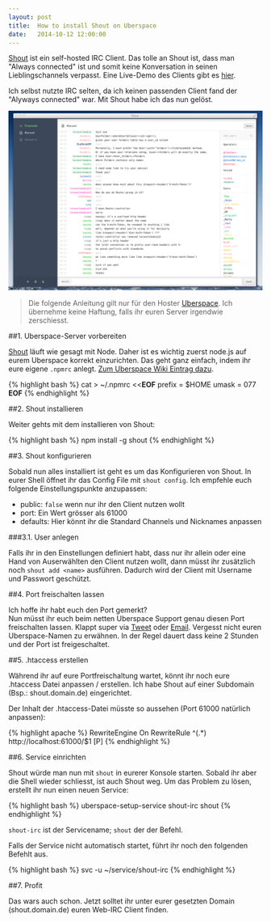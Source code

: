 ```yaml
---
layout: post
title:  How to install Shout on Uberspace
date:   2014-10-12 12:00:00
---
```


[Shout](http://shout-irc.com/) ist ein self-hosted IRC Client. Das tolle an Shout ist, dass man "Always connected" ist und somit keine Konversation in seinen Lieblingschannels verpasst. Eine Live-Demo des Clients gibt es [hier](http://demo.shout-irc.com/).

Ich selbst nutzte IRC selten, da ich keinen passenden Client fand der "Alyways connected" war. Mit Shout habe ich das nun gelöst.

![Shout in Aktion](/img/posts/shout-on-uberspace/client.png)

> Die folgende Anleitung gilt nur für den Hoster [Uberspace](http://uberspace.de). Ich übernehme keine Haftung, falls ihr euren Server irgendwie zerschiesst.

##1. Uberspace-Server vorbereiten

[Shout](https://github.com/erming/shout) läuft wie gesagt mit Node. Daher ist es wichtig zuerst node.js auf eurem Uberspace korrekt einzurichten. Das geht ganz einfach, indem ihr eure eigene `.npmrc` anlegt. [Zum Uberspace Wiki Eintrag dazu](https://wiki.uberspace.de/development:nodejs?s[]=node#npm).

{% highlight bash %}
cat > ~/.npmrc <<__EOF__
prefix = $HOME
umask = 077
__EOF__
{% endhighlight %}

##2. Shout installieren

Weiter gehts mit dem installieren von Shout:

{% highlight bash %}
npm install -g shout
{% endhighlight %}

##3. Shout konfigurieren

Sobald nun alles installiert ist geht es um das Konfigurieren von Shout. In eurer Shell öffnet ihr das Config File mit `shout config`.
Ich empfehle euch folgende Einstellungspunkte anzupassen:

- public: `false` wenn nur ihr den Client nutzen wollt
- port: Ein Wert grösser als 61000
- defaults: Hier könnt ihr die Standard Channels und Nicknames anpassen

###3.1. User anlegen

Falls ihr in den Einstellungen definiert habt, dass nur ihr allein oder eine Hand von Auserwählten den Client nutzen wollt, dann müsst ihr zusätzlich noch `shout add <name>` ausführen. Dadurch wird der Client mit Username und Passwort geschützt.

##4. Port freischalten lassen

Ich hoffe ihr habt euch den Port gemerkt?<br>
Nun müsst ihr euch beim netten Uberspace Support genau diesen Port freischalten lassen. Klappt super via [Tweet](https://twitter.com/uberspace) oder [Email](mailto:hallo@uberspace.de). Vergesst nicht euren Uberspace-Namen zu erwähnen.
In der Regel dauert dass keine 2 Stunden und der Port ist freigeschaltet.

##5. .htaccess erstellen

Während ihr auf eure Portfreischaltung wartet, könnt ihr noch eure .htaccess Datei anpassen / erstellen. Ich habe Shout auf einer Subdomain (Bsp.: shout.domain.de)  eingerichtet.

Der Inhalt der .htaccess-Datei müsste so aussehen (Port 61000 natürlich anpassen):

{% highlight apache %}
RewriteEngine On
RewriteRule ^(.*) http://localhost:61000/$1 [P]
{% endhighlight %}

##6. Service einrichten

Shout würde man nun mit `shout` in eurerer Konsole starten. Sobald ihr aber die Shell wieder schliesst, ist auch Shout weg. Um das Problem zu lösen, erstellt ihr nun einen neuen Service:

{% highlight bash %}
uberspace-setup-service shout-irc shout
{% endhighlight %}

`shout-irc` ist der Servicename; `shout` der der Befehl.

Falls der Service nicht automatisch startet, führt ihr noch den folgenden Befehlt aus.

{% highlight bash %}
svc -u ~/service/shout-irc
{% endhighlight %}

##7. Profit

Das wars auch schon. Jetzt solltet ihr unter eurer gesetzten Domain (shout.domain.de) euren Web-IRC Client finden.